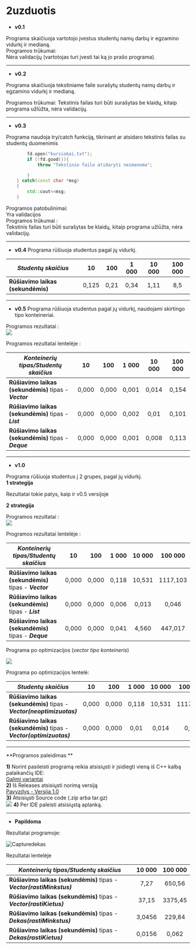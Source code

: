# 2uzduotis

* **v0.1**

Programa skaičiuoja vartotojo įvestus studentų namų darbų ir egzamino vidurkį ir medianą.\
Programos trūkumai:\
Nėra validacijų (vartotojas turi įvesti tai ką jo prašo programa).
___

* **v0.2**

Programa skaičiuoja tekstiniame faile surašytų studentų namų darbų ir egzamino vidurkį ir medianą.

Programos trūkumai:
Tekstinis failas turi būti surašytas be klaidų, kitaip programa užlūžta, nėra validacijų.
___
* **v0.3**

Programa naudoja try/catch funkciją, tikrinant ar atsidaro tekstinis failas su studentų duomenimis
```c++ try{
        fd.open("kursiokai.txt");
        if (!fd.good()){
            throw "Tekstinio failo atidaryti neimanoma";

        }
    } catch(const char *msg)
    {
        std::cout<<msg;
    }
```


Programos patobulinimai:\
Yra validacijos\
Programos trūkumai :\
Tekstinis failas turi būti surašytas be klaidų, kitaip programa užlūžta, nėra validacijų.
___
* **v0.4**
Programa rūšiuoja studentus pagal jų vidurkį.

|*Studentų skaičius*|10|100|1 000|10 000|100 000|
|---|:---:|:---:|:---:|:---:|:---:|
|**Rūšiavimo laikas (sekundėmis)**|0,125|0,21|0,34|1,11|8,5|
___
* **v0.5**
Programa rūšiuoja studentus pagal jų vidurkį, naudojami skirtingo tipo konteineriai.

Programos rezultatai :\
![](https://user-images.githubusercontent.com/45967745/54384676-7946be80-469d-11e9-8666-295833761994.JPG)

Programos rezultatai lentelėje : 


|*Konteinerių tipas/Studentų skaičius*|10|100|1 000|10 000|100 000|
|---|:---:|:---:|:---:|:---:|:---:|
**Rūšiavimo laikas (sekundėmis)** tipas - __*Vector*__|0,000|0,000|0,001|0,014|0,154     
**Rūšiavimo laikas (sekundėmis)** tipas - __*List*__|0,000|0,000|0,002|0,01|0,101
**Rūšiavimo laikas (sekundėmis)** tipas - __*Deque*__|0,000|0,000|0,001|0,008|0,113
___
* **v1.0**

Programa rūšiuoja studentus į 2 grupes, pagal jų vidurkį.\
__1 strategija__

Rezultatai tokie patys, kaip ir v0.5 versijoje 

__2 strategija__

Programos rezultatai :\
![](https://user-images.githubusercontent.com/45967745/54385769-160a5b80-46a0-11e9-871b-bf1a9ba7cb1a.JPG)

Programos rezultatai lentelėje : 

|*Konteinerių tipas/Studentų skaičius*|10|100|1 000|10 000|100 000|
|---|:---:|:---:|:---:|:---:|:---:|
**Rūšiavimo laikas (sekundėmis)** tipas - __*Vector*__|0,000|0,000|0,118|10,531|1117,103     
**Rūšiavimo laikas (sekundėmis)** tipas - __*List*__|0,000|0,000|0,006|0,013|0,046
**Rūšiavimo laikas (sekundėmis)** tipas - __*Deque*__|0,000|0,000|0,041|4,560|447,017

Programa po optimizacijos (*vector tipo konteineris*)

![](https://user-images.githubusercontent.com/45967745/54386159-04758380-46a1-11e9-94b3-658b4afb8c81.JPG)

Programa po optimizacijos lentelė:

|*Studentų skaičius*|10|100|1 000|10 000|100 000|
|---|:---:|:---:|:---:|:---:|:---:|
**Rūšiavimo laikas (sekundėmis)** tipas - __*Vector(neoptimizuotas)*__|0,000|0,000|0,118|10,531|1117,103     
**Rūšiavimo laikas (sekundėmis)** tipas - __*Vector(optimizuotas)*__|0,000|0,000|0,01|0,014|0,12
___
**Programos paleidimas **

**1)** Norint pasileisti programą reikia atsisiųsti ir įsidiegti vieną iš C++ kalbą palaikančių IDE:\
[Galimi variantai](https://www.google.com/search?ei=joCLXL_aOceOrwS05oK4BQ&q=c%2B%2B+ide+download&oq=c%2B%2B+ide+d&gs_l=psy-ab.1.0.0i19l6j0i22i30i19l4.8164.9984..10956...0.0..0.100.179.1j1......0....1..gws-wiz.......0i71j0i67j0.iYvw4THCg-U)\
**2)** Iš Releases atsisiųsti norimą versiją\
[Pavyzdys - Versija 1.0](https://github.com/nepaulius/2uzduotis/releases/tag/v1.0)\
**3)** Atsisiųsti Source code (.zip arba tar.gz)\
![](https://user-images.githubusercontent.com/45967745/54426465-9a9cbe80-4720-11e9-995a-43dfb470a814.JPG)
**4)** Per IDE paleisti atsisiųstą aplanką. 
___

* **Papildoma**

Rezultatai programoje:

![Capturedekas](https://user-images.githubusercontent.com/45967745/54785790-c1cb2280-4c2f-11e9-893f-edb8f6c479b3.JPG)

Rezultatai lentelėje

|*Konteinerių tipas/Studentų skaičius*|10 000|100 000|
|---|:---:|:---:|
**Rūšiavimo laikas (sekundėmis)** tipas - __*Vector(rastiMinkstus)*__|7,27|650,56 
**Rūšiavimo laikas (sekundėmis)** tipas - __*Vector(rastiKietus)*__|37,15|3375,45 
**Rūšiavimo laikas (sekundėmis)** tipas - __*Dekas(rastiMinkstus)*__|3,0456|229,84
**Rūšiavimo laikas (sekundėmis)** tipas - __*Dekas(rastiKietus)*__|0,0156|0,062 

